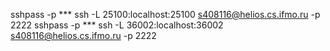 [//]: # (# your user instead of ***)
sshpass -p *** ssh -L 25100:localhost:25100 s408116@helios.cs.ifmo.ru -p 2222
sshpass -p *** ssh -L 36002:localhost:36002 s408116@helios.cs.ifmo.ru -p 2222